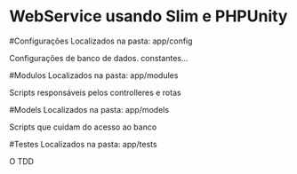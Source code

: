 # WebService usando Slim e PHPUnity

#Configurações
Localizados na pasta:
app/config

Configurações de banco de dados. constantes...

#Modulos
Localizados na pasta:
app/modules

Scripts responsáveis pelos controlleres e rotas

#Models
Localizados na pasta:
app/models

Scripts que cuidam do acesso ao banco

#Testes
Localizados na pasta:
app/tests

O TDD